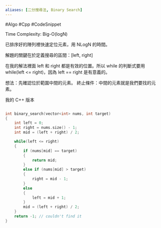 ```yaml
---
aliases: [二分搜尋法, Binary Search]
---
```


#Algo #Cpp #CodeSnippet 

Time Complexity: Big-O(logN)

已排序好的陣列裡快速定位元素，用 NLogN 的時間。

解題的關鍵在於定義搜尋的區間：[left, right]

在我的解法裡面 left 和 right 都是有效的位置。所以 while 的判斷式要用 while(left <= right)，因為 left == right 是有意義的。

想法：先確認位於範圍中間的元素。
終止條件：中間的元素就是我們要找的元素。

我的 C++ 版本
```cpp

int binary_search(vector<int> nums, int target)
{
	int left = 0;
	int right = nums.size() - 1;
	int mid = (left + right) / 2;

	while(left <= right)
	{
		if (nums[mid] == target)
		{
			return mid;
		}
		else if (nums[mid] > target) 
		{
			right = mid - 1;
		}
		else
		{
			left = mid + 1;
		}
		mid = (left + right) / 2;
	}
	return -1; // couldn't find it
}
```
